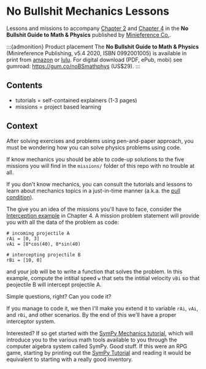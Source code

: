 # No Bullshit Mechanics Lessons

Lessons and missions to accompany [Chapter 2](https://minireference.com/static/excerpts/noBSmathphys_v5_preview.pdf#page=42)
and [Chapter 4](https://minireference.com/static/excerpts/noBSmathphys_v5_preview.pdf#page=73) in the
**No Bullshit Guide to Math & Physics** published by [Minieference Co.](https://minireference.com).

:::{admonition} Product placement
The **No Bullshit Guide to Math & Physics**
(Minireference Publishing, v5.4 2020, ISBN 0992001005) is available in print from 
[amazon](https://amazon.com/dp/0992001005)
or [lulu](https://bit.ly/noBSmathphys-sc).
For digital download (PDF, ePub, mobi) see gumroad: https://gum.co/noBSmathphys (US$29).
:::

## Contents

- tutorials = self-contained explainers (1-3 pages)
- missions = project based learning




## Context
After solving exercises and problems using pen-and-paper approach,
you must be wondering how you can solve physics problems using code.

If know mechanics you should be able to code-up solutions to the five missions
you will find in the `missions/` folder of this repo with no trouble at all.

If you don't know mechanics, you can consult the tutorials and lessons to
learn about mechanics topics in a just-in-time manner
(a.k.a. the [pull condition](https://minireference.com/blog/learning-loops/#reference-materials)).

The give you an idea of the missions you'll have to face,
consider the [Interception example](https://minireference.com/static/excerpts/noBSmathphys_v5_preview.pdf#page=78) in Chapter 4.
A mission problem statement will provide you with all the 
data of the problem as code:

```
# incoming projectile A
rAi = [0, 3]
vAi = [8*cos(40), 8*sin(40)

# intercepting projectile B
rBi = [10, 0]

```
and your job will be to write a function that solves the problem.
In this example,
compute the intitial speed `w` that sets the intitial velocity `vBi`
so that peojectile B will intercept projectile A.

Simple questions, right? 
Can you code it?

If you manage to code it, we then I'll make you extend it to variable `rAi`, `vAi`, and `rBi`, and other scenarios.
By the end of this we'll have a proper interceptor system.


Interested?
If so get started with the [SymPy Mechanics tutorial](./tutorials/Mechanics),
which will introduce you to the various math tools available to you through
the computer algebra system called SymPy. Good stuff.
If this were an RPG game, starting by printing out the [SymPy Tutorial](https://minireference.com/static/tutorials/sympy_tutorial.pdf)
and reading it would be equivalent to starting with a really good inventory.







